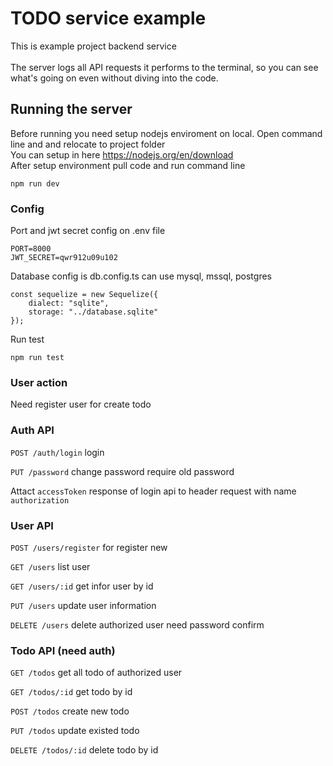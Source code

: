 # TODO service example
This is example project backend service
\
\
The server logs all API requests it performs to the terminal, so you can see what's going on even without diving into the code.

## Running the server
Before running you need setup nodejs enviroment on local. Open command line and and relocate to project folder\
You can setup in here
https://nodejs.org/en/download \
After setup environment pull code and run command line
```
npm run dev
```

### Config
Port and jwt secret config on .env file
```
PORT=8000
JWT_SECRET=qwr912u09u102
```
Database config is db.config.ts can use mysql, mssql, postgres
```
const sequelize = new Sequelize({
    dialect: "sqlite",
    storage: "../database.sqlite"
});
```
Run test
```
npm run test
```

### User action
Need register user for create todo
### Auth API

```POST /auth/login``` login 

```PUT /password``` change password require old password

Attact ```accessToken``` response of login api to header request with name ```authorization```

### User API

```POST /users/register``` for register new

```GET /users``` list user

```GET /users/:id``` get infor user by id

```PUT /users``` update user information

```DELETE /users``` delete authorized user need password confirm 
### Todo API (need auth)

```GET /todos``` get all todo of authorized user

```GET /todos/:id``` get todo by id

```POST /todos``` create new todo

```PUT /todos``` update existed todo

```DELETE /todos/:id``` delete todo by id